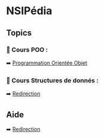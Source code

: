 # NSIPédia
## Topics

### 📁 Cours POO :
➡️ [Programmation Orientée Objet](https://github.com/h4r1cX/NSIpedia/blob/main/poo.md)

### 📁 Cours Structures de donnés :
➡️ [Redirection](https://github.com/h4r1cX/NSIpedia/blob/main/structures_de_donn%C3%A9es.md)

## Aide

➡️ [Redirection](https://github.com/h4r1cX/NSIpedia/blob/main/tuto_github.md)
